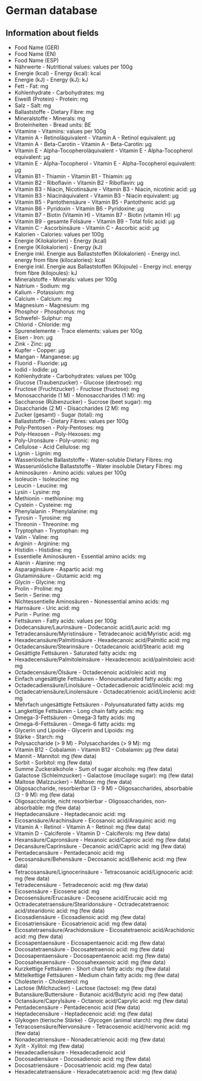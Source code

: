 # German database


## Information about fields

- Food Name (GER)
- Food Name (EN)
- Food Name (ESP)
- Nährwerte - Nutritional values: values per 100g
- Energie (kcal) - Energy (kcal): kcal
- Energie (kJ) - Energy (kJ): kJ
- Fett - Fat: mg
- Kohlenhydrate	- Carbohydrates: mg
- Eiweiß (Protein) - Protein: mg
- Salz - Salt: mg
- Ballaststoffe - Dietary Fibre: mg
- Mineralstoffe	- Minerals: mg
- Broteinheiten	- Bread units: BE
- Vitamine - Vitamins: values per 100g
- Vitamin A - Retinoläquivalent	- Vitamin A - Retinol equivalent: µg
- Vitamin A - Beta-Carotin	- Vitamin A - Beta-Carotin: µg
- Vitamin E - Alpha-Tocopheroläquivalent - Vitamin E - Alpha-Tocopherol equivalent: µg
- Vitamin E - Alpha-Tocopherol - Vitamin E - Alpha-Tocopherol equivalent: µg
- Vitamin B1 - Thiamin - Vitamin B1 - Thiamin: µg
- Vitamin B2 - Riboflavin	- Vitamin B2 - Riboflavin: µg
- Vitamin B3 - Niacin, Nicotinsäure	- Vitamin B3 - Niacin, nicotinic acid: µg
- Vitamin B3 - Niacinäquivalent	- Vitamin B3 - Niacin equivalent: µg
- Vitamin B5 - Pantothensäure	- Vitamin B5 - Pantothenic acid: µg
- Vitamin B6 - Pyridoxin - Vitamin B6 - Pyridoxine: µg
- Vitamin B7 - Biotin (Vitamin H)	- Vitamin B7 - Biotin (vitamin H): µg
- Vitamin B9 - gesamte Folsäure	- Vitamin B9 - Total folic acid: µg
- Vitamin C - Ascorbinsäure - Vitamin C - Ascorbic acid: µg
- Kalorien - Calories: values per 100g
- Energie (Kilokalorien) - Energy (kcal)
- Energie (Kilokalorien) - Energy (kJ)
- Energie inkl. Energie aus Ballaststoffen (Kilokalorien)	- Energy incl. energy from fibre (kilocalories): kcal
- Energie inkl. Energie aus Ballaststoffen (Kilojoule) - Energy incl. energy from fibre (kilojoules): kJ
- Mineralstoffe	- Minerals: values per 100g
- Natrium	- Sodium: mg
- Kalium - Potassium: mg
- Calcium	- Calcium: mg
- Magnesium	- Magnesium: mg
- Phosphor - Phosphorus: mg
- Schwefel- Sulphur: mg
- Chlorid - Chloride: mg
- Spurenelemente - Trace elements: values per 100g     	
- Eisen	- Iron: µg
- Zink - Zinc: µg
- Kupfer - Copper: µg
- Mangan	- Manganese: µg
- Fluorid	- Fluoride: µg
- Iodid - Iodide: µg
- Kohlenhydrate	- Carbohydrates: values per 100g
- Glucose (Traubenzucker)	- Glucose (dextrose): mg
- Fructose (Fruchtzucker)	- Fructose (fructose): mg
- Monosaccharide (1 M) - Monosaccharides (1 M): mg
- Saccharose (Rübenzucker) - Sucrose (beet sugar): mg
- Disaccharide (2 M) - Disaccharides (2 M): mg
- Zucker (gesamt) - Sugar (total): mg
- Ballaststoffe - Dietary Fibres: values per 100g
- Poly-Pentosen	- Poly-Pentoses: mg
- Poly-Hexosen - Poly-Hexoses: mg
- Poly-Uronsäure - Poly-uronic: mg
- Cellulose	- Acid Cellulose: mg
- Lignin - Lignin: mg
- Wasserlösliche Ballaststoffe - Water-soluble Dietary Fibres: mg
- Wasserunlösliche Ballaststoffe - Water insoluble Dietary Fibres: mg
- Aminosäuren	- Amino acids: values per 100g
- Isoleucin	- Isoleucine: mg
- Leucin - Leucine: mg
- Lysin	- Lysine: mg
- Methionin - methionine: mg
- Cystein	- Cysteine: mg
- Phenylalanin - Phenylalanine: mg
- Tyrosin	- Tyrosine: mg
- Threonin - Threonine: mg
- Tryptophan - Tryptophan: mg
- Valin - Valine: mg
- Arginin	- Arginine: mg
- Histidin - Histidine: mg
- Essentielle Aminosäuren	- Essential amino acids: mg
- Alanin - Alanine: mg
- Asparaginsäure - Aspartic acid: mg
- Glutaminsäure	- Glutamic acid: mg
- Glycin	- Glycine: mg
- Prolin - Proline: mg
- Serin	- Serine: mg
- Nichtessentielle Aminosäuren - Nonessential amino acids: mg
- Harnsäure	- Uric acid: mg
- Purin - Purine: mg
- Fettsäuren - Fatty acids: values per 100g
- Dodecansäure/Laurinsäure - Dodecanoic acid/Lauric acid: mg
- Tetradecansäure/Myristinsäure	- Tetradecanoic acid/Myristic acid: mg
- Hexadecansäure/Palmitinsäure - Hexadecanoic acid/Palmitic acid: mg
- Octadecansäure/Stearinsäure	- Octadecanoic acid/Stearic acid: mg
- Gesättigte Fettsäuren - Saturated fatty acids: mg
- Hexadecensäure/Palmitoleinsäure	- Hexadecenoic acid/palmitoleic acid: mg
- Octadecensäure/Ölsäure - Octadecenoic acid/oleic acid: mg
- Einfach ungesättigte Fettsäuren - Monounsaturated fatty acids: mg
- Octadecadiensäure/Linolsäure - Octadecadienoic acid/linoleic acid: mg
- Octadecatriensäure/Linolensäure	- Octadecatrienoic acid/Linolenic acid: mg
- Mehrfach ungesättigte Fettsäuren - Polyunsaturated fatty acids: mg
- Langkettige Fettsäuren - Long chain fatty acids: mg
- Omega-3-Fettsäuren - Omega-3 fatty acids: mg
- Omega-6-Fettsäuren - Omega-6 fatty acids: mg
- Glycerin und Lipoide - Glycerin and Lipoids: mg
- Stärke - Starch: mg
- Polysaccharide (> 9 M) - Polysaccharides (> 9 M): mg
- Vitamin B12 - Cobalamin - Vitamin B12 - Cobalamin: µg (few data)
- Mannit - Mannitol: mg (few data)
- Sorbit - Sorbitol: mg (few data)
- Summe Zuckeralkohole - Sum of sugar alcohols: mg (few data)
- Galactose (Schleimzucker) - Galactose (mucilage sugar): mg (few data)
- Maltose (Malzzucker) - Maltose: mg (few data)
- Oligosaccharide, resorbierbar (3 - 9 M)	- Oligosaccharides, absorbable (3 - 9 M): mg (few data)
- Oligosaccharide, nicht resorbierbar	- Oligosaccharides, non-absorbable: mg (few data)
- Heptadecansäure	- Heptadecanoic acid: mg
- Eicosansäure/Arachinsäure - Eicosanoic acid/Araquinic acid: mg
- Vitamin A - Retinol	- Vitamin A - Retinol: mg (few data)
- Vitamin D - Calciferole	- Vitamin D - Calciferols: mg (few data)
- Hexansäure/Capronsäure - Hexanoic acid/Caproic acid: mg (few data)
- Decansäure/Caprinsäure - Decanoic acid/Capric acid: mg (few data)
- Pentadecansäure - Pentadecanoic acid: mg
- Decosansäure/Behensäure - Decosanoic acid/Behenic acid: mg (few data)
- Tetracosansäure/Lignocerinsäure	- Tetracosanoic acid/Lignoceric acid: mg (few data)
- Tetradecensäure - Tetradecenoic acid: mg (few data)
- Eicosensäure - Eicosene acid: mg
- Decosensäure/Erucasäure - Decosene acid/Erucaic acid: mg
- Octradecatetraensäure/Stearidonsäure - Octradecatetraenoic acid/stearidonic acid: mg (few data)
- Eicosadiensäure - Eicosadienoic acid: mg (few data)
- Eicosatriensäure - Eicosatrienoic acid: mg (few data)
- Eicosatetraensäure/Arachidonsäure - Eicosatetraenoic acid/Arachidonic acid: mg (few data)
- Eicosapentaensäure - Eicosapentaenoic acid: mg (few data)
- Docosatetraensäure - Docosatetraenoic acid: mg (few data)
- Docosapentaensäure - Docosapentaenoic acid: mg (few data)
- Docosahexaensäure	- Docosahexaenoic acid: mg (few data)
- Kurzkettige Fettsäuren - Short chain fatty acids: mg (few data)
- Mittelkettige Fettsäuren - Medium chain fatty acids: mg (few data)
- Cholesterin	- Cholesterol: mg
- Lactose (Milchzucker)	- Lactose (lactose): mg (few data)
- Butansäure/Buttersäure - Butanoic acid/Butyric acid: mg (few data)
- Octansäure/Caprylsäure - Octanoic acid/Caprylic acid: mg (few data)
- Pentadecensäure - Pentadecenoic acid (few data)
- Heptadecensäure - Heptadecenoic acid: mg (few data)
- Glykogen (tierische Stärke) - Glycogen (animal starch): mg (few data)
- Tetracosensäure/Nervonsäure - Tetracosenoic acid/nervonic acid: mg (few data)
- Nonadecatriensäure - Nonadecatrienoic acid: mg (few data)
- Xylit - Xylitol: mg (few data)
- Hexadecadiensäure - Hexadecadienoic acid
- Docosadiensäure - Docosadienoic acid: mg (few data)
- Docosatriensäure - Docosatrienoic acid: mg (few data)
- Hexadecatetraensäure - Hexadecatetraenoic acid: mg (few data)
